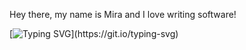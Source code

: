 <!---
mt7180/mt7180 is a ✨ special ✨ repository because its `README.md` (this file) appears on your GitHub profile.
You can click the Preview link to take a look at your changes.
--->
Hey there, my name is Mira and I love writing software!

[![Typing SVG](https://readme-typing-svg.demolab.com/?lines=Never.+Stop.+Learning.)](https://git.io/typing-svg)
